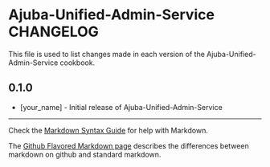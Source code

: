 Ajuba-Unified-Admin-Service CHANGELOG
===========================

This file is used to list changes made in each version of the Ajuba-Unified-Admin-Service cookbook.

0.1.0
-----
- [your_name] - Initial release of Ajuba-Unified-Admin-Service

- - -
Check the [Markdown Syntax Guide](http://daringfireball.net/projects/markdown/syntax) for help with Markdown.

The [Github Flavored Markdown page](http://github.github.com/github-flavored-markdown/) describes the differences between markdown on github and standard markdown.
